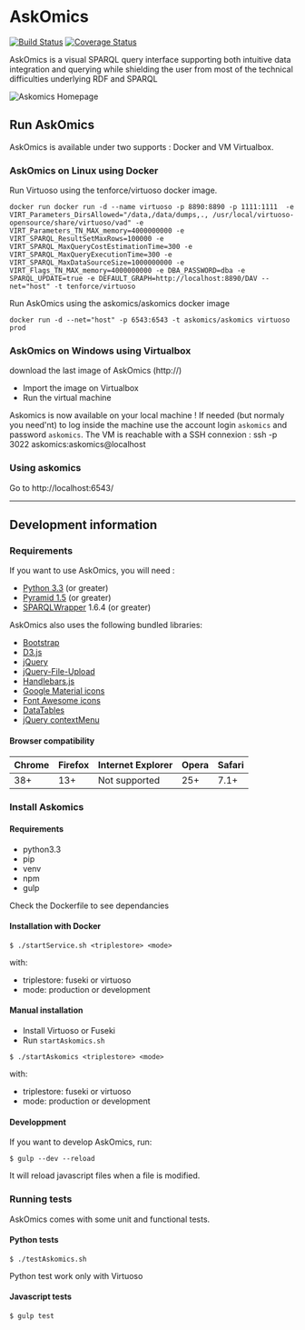 # AskOmics

[![Build Status](https://travis-ci.org/askomics/askomics.svg?branch=master)](https://travis-ci.org/askomics/askomics)
[![Coverage Status](https://coveralls.io/repos/github/askomics/askomics/badge.svg?branch=master)](https://coveralls.io/github/askomics/askomics?branch=master)


 AskOmics is a visual SPARQL query interface supporting both intuitive data integration and querying while shielding the user from most of the technical difficulties underlying RDF and SPARQL

![Askomics Homepage](static/askomics_home.png)

## Run AskOmics

AskOmics is available under two supports : Docker and VM Virtualbox.

### AskOmics on Linux using Docker

Run Virtuoso using the tenforce/virtuoso docker image.

```
docker run docker run -d --name virtuoso -p 8890:8890 -p 1111:1111  -e VIRT_Parameters_DirsAllowed="/data,/data/dumps,., /usr/local/virtuoso-opensource/share/virtuoso/vad" -e VIRT_Parameters_TN_MAX_memory=4000000000 -e VIRT_SPARQL_ResultSetMaxRows=100000 -e VIRT_SPARQL_MaxQueryCostEstimationTime=300 -e VIRT_SPARQL_MaxQueryExecutionTime=300 -e VIRT_SPARQL_MaxDataSourceSize=1000000000 -e VIRT_Flags_TN_MAX_memory=4000000000 -e DBA_PASSWORD=dba -e SPARQL_UPDATE=true -e DEFAULT_GRAPH=http://localhost:8890/DAV --net="host" -t tenforce/virtuoso
```

Run AskOmics using the askomics/askomics docker image

```
docker run -d --net="host" -p 6543:6543 -t askomics/askomics virtuoso prod
```

### AskOmics on Windows using Virtualbox

download the last image of AskOmics (http://)

 * Import the image on Virtualbox
 * Run the virtual machine

Askomics is now available on your local machine !
If needed (but normaly you need'nt) to log inside the machine use the account login `askomics` and password `askomics`.
The VM is reachable with a SSH connexion :
ssh -p 3022 askomics:askomics@localhost

### Using askomics

Go to http://localhost:6543/

------------------

## Development information

### Requirements

If you want to use AskOmics, you will need :

* [Python 3.3](https://www.python.org/downloads/) (or greater)
* [Pyramid 1.5](http://www.pylonsproject.org) (or greater)
* [SPARQLWrapper](https://rdflib.github.io/sparqlwrapper/) 1.6.4 (or greater)

AskOmics also uses the following bundled libraries:

* [Bootstrap](http://getbootstrap.com)
* [D3.js](http://d3js.org)
* [jQuery](http://jquery.com)
* [jQuery-File-Upload](https://github.com/blueimp/jQuery-File-Upload)
* [Handlebars.js](http://handlebarsjs.com/)
* [Google Material icons](https://design.google.com/icons/)
* [Font Awesome icons](http://fontawesome.io/icons/)
* [DataTables](https://datatables.net/)
* [jQuery contextMenu](http://swisnl.github.io/jQuery-contextMenu/index.html)

#### Browser compatibility

| Chrome | Firefox | Internet Explorer | Opera | Safari |
|---|---|---|---|---|
| 38+  | 13+  | Not supported  | 25+  |  7.1+ |

### Install Askomics

#### Requirements

+ python3.3
+ pip
+ venv
+ npm
+ gulp

Check the Dockerfile to see dependancies


#### Installation with Docker

```
$ ./startService.sh <triplestore> <mode>
```

with:

+ triplestore: fuseki or virtuoso
+ mode: production or development

#### Manual installation

+ Install  Virtuoso or Fuseki
+ Run `startAskomics.sh`

```
$ ./startAskomics <triplestore> <mode>
```

with:

+ triplestore: fuseki or virtuoso
+ mode: production or development

#### Developpment

If you want to develop AskOmics, run:

```
$ gulp --dev --reload
```

It will reload javascript files when a file is modified.


### Running tests

AskOmics comes with some unit and functional tests.

#### Python tests

```
$ ./testAskomics.sh
```

Python test work only with Virtuoso

#### Javascript tests

```
$ gulp test
```
